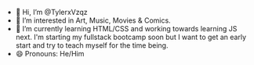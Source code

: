 - 👋 Hi, I’m @TylerxVzqz
- 👀 I’m interested in Art, Music, Movies & Comics.
- 🌱 I’m currently learning HTML/CSS and working towards learning JS next. I'm starting my fullstack bootcamp soon but I want to get an early start and try to teach myself for the time being.
- 😄 Pronouns: He/Him

<!---
TylerxVzqz/TylerxVzqz is a ✨ special ✨ repository because its `README.md` (this file) appears on your GitHub profile.
You can click the Preview link to take a look at your changes.
--->
